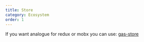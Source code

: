 ```yaml
---
title: Store
category: Ecosystem
order: 1
---
```


If you want analogue for redux or mobx you can use: [gas-store](https://github.com/gascore/gas-store)